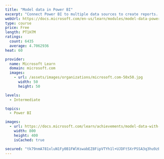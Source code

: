 ```yaml
---
title: "Model data in Power BI"
excerpt: "Connect Power BI to multiple data sources to create reports. Define the relationship between your data sources."
webUrl: https://docs.microsoft.com/en-us/learn/modules/model-data-power-bi/
type: course
price: Free
length: PT1H7M
ratings:
  count: 6435
  average: 4.7062936
heat: 60

provider:
  name: Microsoft Learn
  domain: microsoft.com
  images:
    - url: /assets/images/organizations/microsoft.com-50x50.jpg
      width: 50
      height: 50

levels:
  - Intermediate

topics:
  - Power BI

images:
  - url: https://docs.microsoft.com/learn/achievements/model-data-with-power-bi-desktop-social.png
    width: 800
    height: 400
    isCached: true

secured: "tk79nmA781xluN1Fy0B1FWlKswabEZ8FipVTYh1l+UJDFt5XrPSSA3q3hu9zBzagNPtbK+JZ+Z9/0jzvClZceBYw2I5B6wW9JTfZs6Y57GEIGe2yAFamZEd2EPMBG+E/rG9Z9x+wlX/v1lnV0a2SdMEmXjrFmbsYFl53i8GCu4pXzpQJlkj9I3nE2FyxfUBj3EdqVh/FOj1msse2xsiGGN8kdcucWBI4h4iGfUoCO05eFI0GukytOGoDMEeuu0oUgVi4ottL+F+9IDZVicOB9yTIt0Ua/mlcpLMVXZb1k0kccqMggfsBl759Hb3wgKQ1/8OWpm1uCOevQt//cdoVi8Vz2ZGuEnPsEuYyQfWsTDFAUWy3HC4XqJXHt6/KoXN+TODY7va3gQKAGPy3bAF5i+w6X/9kmZYubeWlU5+ANFw=;I3V06jNqMm8ixFSeCWySHw=="
---
```


